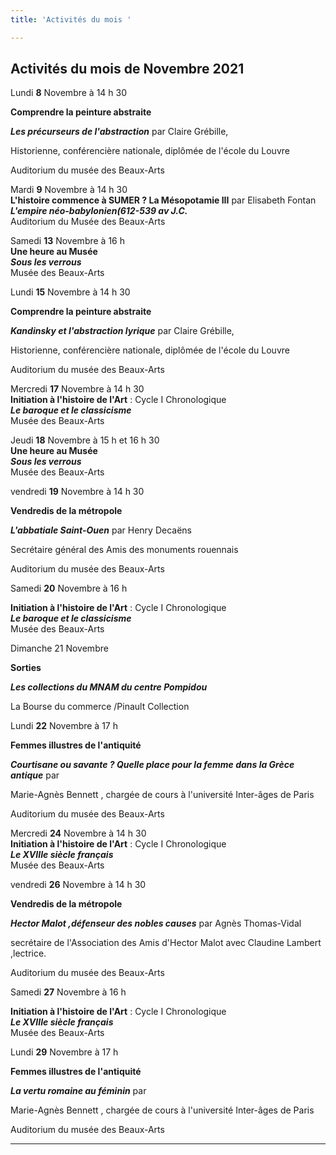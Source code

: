 ```yaml
---
title: 'Activités du mois '

---
```

## **Activités du mois de Novembre 2021**  

Lundi **8** Novembre à 14 h 30  

**Comprendre la peinture abstraite**  

**_Les précurseurs de l'abstraction_** par Claire Grébille,  

Historienne, conférencière nationale, diplômée de l'école du Louvre  

Auditorium du musée des Beaux-Arts  

Mardi **9** Novembre  à 14 h 30  
**L'histoire commence à SUMER ? La Mésopotamie III** par Elisabeth Fontan  
**_L'empire néo-babylonien(612-539 av J.C._**  
Auditorium du Musée des Beaux-Arts

Samedi **13** Novembre à 16 h  
**Une heure au Musée**  
**_Sous les verrous_**  
Musée des Beaux-Arts  

Lundi **15** Novembre à 14 h 30  

**Comprendre la peinture abstraite**  

**_Kandinsky et l'abstraction lyrique_** par Claire Grébille,  

Historienne, conférencière nationale, diplômée de l'école du Louvre  

Auditorium du musée des Beaux-Arts

Mercredi **17** Novembre à 14 h 30  
**Initiation à l'histoire de l'Art** : Cycle I  Chronologique  
**_Le baroque et le classicisme_**  
Musée des Beaux-Arts  

Jeudi **18** Novembre à 15 h et 16 h 30  
**Une heure au Musée**  
**_Sous les verrous_**  
Musée des Beaux-Arts  

vendredi **19** Novembre à 14 h 30  

**Vendredis de la métropole**  

**_L'abbatiale Saint-Ouen_** par Henry Decaëns   

Secrétaire général des Amis des monuments rouennais 

Auditorium du musée des Beaux-Arts

Samedi  **20** Novembre à 16 h

**Initiation à l'histoire de l'Art** : Cycle I  Chronologique  
**_Le baroque et le classicisme_**  
Musée des Beaux-Arts   

Dimanche 21 Novembre  

**Sorties**   

**_Les collections du MNAM du centre Pompidou_**  

La Bourse du commerce /Pinault Collection

Lundi **22** Novembre à 17 h  

**Femmes illustres de l'antiquité**    

**_Courtisane ou savante ? Quelle place pour la femme dans la Grèce antique_** par   

Marie-Agnès Bennett , chargée de cours à l'université Inter-âges de Paris  

Auditorium du musée des Beaux-Arts  

Mercredi **24** Novembre à 14 h 30  
**Initiation à l'histoire de l'Art** : Cycle I  Chronologique  
**_Le XVIIIe siècle français_**  
Musée des Beaux-Arts

  

vendredi **26** Novembre à 14 h 30  

**Vendredis de la métropole**  

**_Hector Malot ,défenseur des nobles causes_** par Agnès Thomas-Vidal  

secrétaire de l'Association des Amis d'Hector Malot avec Claudine Lambert ,lectrice.  

Auditorium du musée des Beaux-Arts  

Samedi  **27** Novembre à 16 h

**Initiation à l'histoire de l'Art** : Cycle I  Chronologique  
**_Le XVIIIe siècle français_**  
Musée des Beaux-Arts  

Lundi **29** Novembre à 17 h  

**Femmes illustres de l'antiquité**    

**_La vertu romaine au féminin_** par   

Marie-Agnès Bennett , chargée de cours à l'université Inter-âges de Paris  

Auditorium du musée des Beaux-Arts

***